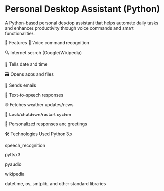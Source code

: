 # Personal Desktop Assistant (Python)
A Python-based personal desktop assistant that helps automate daily tasks and enhances productivity through voice commands and smart functionalities.

🚀 Features
🎤 Voice command recognition

🔍 Internet search (Google/Wikipedia)

📅 Tells date and time

🗃️ Opens apps and files

📧 Sends emails

📢 Text-to-speech responses

🌐 Fetches weather updates/news

🔐 Lock/shutdown/restart system

🧠 Personalized responses and greetings

🛠️ Technologies Used
 Python 3.x

speech_recognition

pyttsx3

pyaudio

wikipedia

datetime, os, smtplib, and other standard libraries